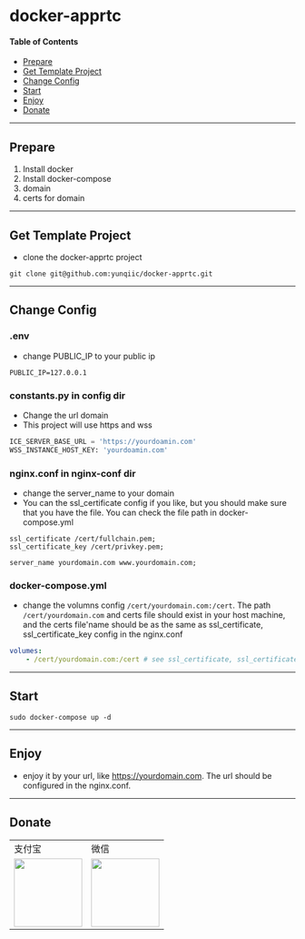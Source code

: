 # docker-apprtc

#### Table of Contents
* [Prepare](#Prepare)
* [Get Template Project](#get-template-project)
* [Change Config](#change-onfig)
* [Start](#start)
* [Enjoy](#enjoy)
* [Donate](#donate)

----

## Prepare
1. Install docker
2. Install docker-compose
3. domain
4. certs for domain

----

## Get Template Project
* clone the docker-apprtc project

```
git clone git@github.com:yunqiic/docker-apprtc.git
```

----

## Change Config

### .env
* change PUBLIC_IP to your public ip

```
PUBLIC_IP=127.0.0.1
```

### constants.py in config dir
* Change the url domain
* This project will use https and wss

```python
ICE_SERVER_BASE_URL = 'https://yourdoamin.com'
WSS_INSTANCE_HOST_KEY: 'yourdoamin.com'
```

### nginx.conf in nginx-conf dir
* change the server_name to your domain
* You can the ssl_certificate config if you like, but you should make sure that you have the file. You can check the file path in docker-compose.yml

```
ssl_certificate /cert/fullchain.pem;
ssl_certificate_key /cert/privkey.pem;

server_name yourdomain.com www.yourdomain.com;
```

### docker-compose.yml
* change the volumns config `/cert/yourdomain.com:/cert`. The path `/cert/yourdomain.com` and certs file should exist in your host machine, and the certs file'name should be as the same as ssl_certificate, ssl_certificate_key config in the nginx.conf

```yaml
volumes:
    - /cert/yourdomain.com:/cert # see ssl_certificate, ssl_certificate_key config in nginx.conf under nginx-conf dir. make sure you have the file
```

----

## Start

```
sudo docker-compose up -d
```

----

## Enjoy
* enjoy it by your url, like https://yourdomain.com. The url should be configured in the nginx.conf.

----

## Donate

<table border="0">
	<tbody>
	    <tr>
	        <td>支付宝</td>
	        <td>微信</td>
	    </tr>
		<tr>
			<td align="left" valign="middle">
                <!--<img height="120" src="https://wx4.sinaimg.cn/mw690/46b94231ly1ge0okee0fej20ec0e6gp3.jpg">-->
                <img height="120" src="https://ride-group.gitee.io/amapjava/images/alipay.jpeg">
			</td>
			<td align="center" valign="middle">
				<!--<img height="120" src="https://wx4.sinaimg.cn/mw690/46b94231ly1ge0okecldyj20e80e8n0c.jpg">-->
				<img height="120" src="https://ride-group.gitee.io/amapjava/images/wechat.jpeg">
			</td>
		</tr>
	</tbody>
</table>